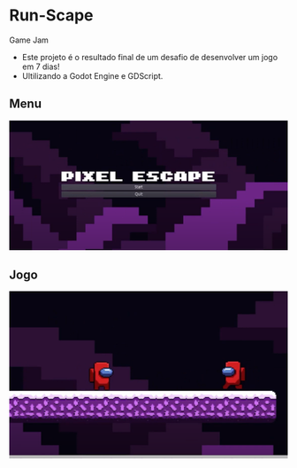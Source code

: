 # Run-Scape
Game Jam

- Este projeto é o resultado final de um desafio de desenvolver um jogo em 7 dias!
- Ultilizando a Godot Engine e GDScript.

## Menu
![menu do jogo](https://github.com/Print-TesteServer/Run-Scape/blob/main/image/Captura%20de%20Tela%20(22).png)

## Jogo
![menu do jogo](https://github.com/Print-TesteServer/Run-Scape/blob/main/image/Captura%20de%20Tela%20(23).png)
